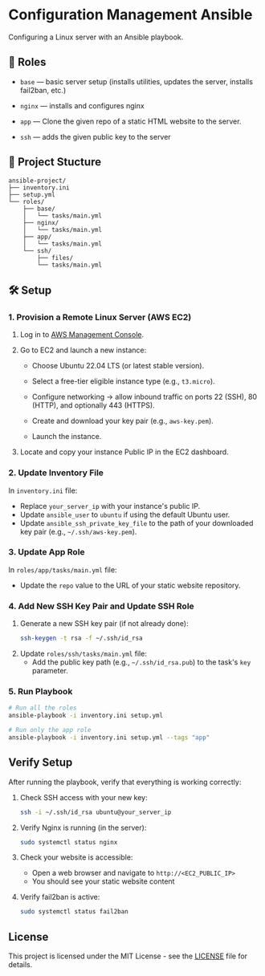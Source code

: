 # Configuration Management Ansible
Configuring a Linux server with an Ansible playbook.

## 🔧 Roles
- `base` — basic server setup (installs utilities, updates the server, installs fail2ban, etc.)

- `nginx` — installs and configures nginx

- `app` — Clone the given repo of a static HTML website to the server.

- `ssh` — adds the given public key to the server

## 📂 Project Stucture
```
ansible-project/
├── inventory.ini
├── setup.yml
└── roles/
    ├── base/
    │   └── tasks/main.yml
    ├── nginx/
    │   └── tasks/main.yml
    ├── app/
    │   └── tasks/main.yml
    └── ssh/
        ├── files/
        └── tasks/main.yml
```

## 🛠 Setup
### 1. Provision a Remote Linux Server (AWS EC2)

1. Log in to [AWS Management Console](https://aws.amazon.com/console/).

2. Go to EC2 and launch a new instance:

    - Choose Ubuntu 22.04 LTS (or latest stable version).

    - Select a free-tier eligible instance type (e.g., `t3.micro`).

    - Configure networking → allow inbound traffic on ports 22 (SSH), 80 (HTTP), and optionally 443 (HTTPS).

    - Create and download your key pair (e.g., `aws-key.pem`).

    - Launch the instance.

3. Locate and copy your instance Public IP in the EC2 dashboard.
### 2. Update Inventory File
In `inventory.ini` file: 
- Replace `your_server_ip` with your instance's public IP.
- Update `ansible_user` to `ubuntu` if using the default Ubuntu user.
- Update `ansible_ssh_private_key_file` to the path of your downloaded key pair (e.g., `~/.ssh/aws-key.pem`).

### 3. Update App Role
In `roles/app/tasks/main.yml` file:
- Update the `repo` value to the URL of your static website repository.

### 4. Add New SSH Key Pair and Update SSH Role
 1. Generate a new SSH key pair (if not already done):
    ```bash
    ssh-keygen -t rsa -f ~/.ssh/id_rsa
    ```
 2. Update `roles/ssh/tasks/main.yml` file:
    - Add the public key path (e.g., `~/.ssh/id_rsa.pub`) to the task's `key` parameter.

### 5. Run Playbook

```bash
# Run all the roles
ansible-playbook -i inventory.ini setup.yml

# Run only the app role
ansible-playbook -i inventory.ini setup.yml --tags "app"

```
## Verify Setup

After running the playbook, verify that everything is working correctly:

1. Check SSH access with your new key:
   ```bash
   ssh -i ~/.ssh/id_rsa ubuntu@your_server_ip
   ```

2. Verify Nginx is running (in the server):
   ```bash
   sudo systemctl status nginx
   ```

3. Check your website is accessible:
   - Open a web browser and navigate to `http://<EC2_PUBLIC_IP>`
   - You should see your static website content

4. Verify fail2ban is active:
   ```bash
   sudo systemctl status fail2ban
   ```

## License

This project is licensed under the MIT License - see the [LICENSE](https://github.com/MGhaith/Configuration-Management-Ansible/blob/main/README.md) file for details.
